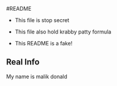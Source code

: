 #README

* This file is stop secret

* This file also hold krabby patty formula 

* This README is a fake!

## Real Info
My name is malik donald
